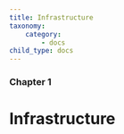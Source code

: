 ```yaml
---
title: Infrastructure
taxonomy:
    category:
        - docs
child_type: docs
---
```


### Chapter 1

# Infrastructure

